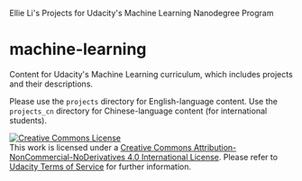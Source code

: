 Ellie Li's Projects for Udacity's Machine Learning Nanodegree Program

# machine-learning
Content for Udacity's Machine Learning curriculum, which includes projects and their descriptions.

Please use the `projects` directory for English-language content. Use the `projects_cn` directory for Chinese-language content (for international students).

<a rel="license" href="http://creativecommons.org/licenses/by-nc-nd/4.0/"><img alt="Creative Commons License" style="border-width:0" src="https://i.creativecommons.org/l/by-nc-nd/4.0/88x31.png" /></a><br />This work is licensed under a <a rel="license" href="http://creativecommons.org/licenses/by-nc-nd/4.0/">Creative Commons Attribution-NonCommercial-NoDerivatives 4.0 International License</a>. Please refer to [Udacity Terms of Service](https://www.udacity.com/legal) for further information.
